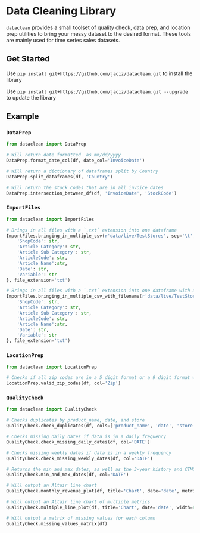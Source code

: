 # Data Cleaning Library

`dataclean` provides a small toolset of quality check, data prep, and location prep utilities to bring your messy dataset to the desired format. These tools are mainly used for time series sales datasets.

## Get Started

Use `pip install git+https://github.com/jaciz/dataclean.git` to install the library

Use `pip install git+https://github.com/jaciz/dataclean.git --upgrade` to update the library

## Example

### `DataPrep`

```Python
from dataclean import DataPrep

# Will return date formatted  as mm/dd/yyyy
DataPrep.format_date_col(df, date_col='InvoiceDate')

# Will return a dictionary of dataframes split by Country
DataPrep.split_dataframes(df, 'Country')

# Will return the stock codes that are in all invoice dates
DataPrep.intersection_between_df(df, 'InvoiceDate', 'StockCode')
```

### `ImportFiles`

```Python
from dataclean import ImportFiles

# Brings in all files with a `.txt` extension into one dataframe
ImportFiles.bringing_in_multiple_csv(r'data/live/TestStores', sep='\t', dtype={
    'ShopCode': str, 
    'Article Category': str, 
    'Article Sub Category': str,
    'ArticleCode': str,
    'Article Name':str,
    'Date': str,
    'Variable': str
}, file_extension='txt')

# Brings in all files with a `.txt` extension into one dataframe with a filename column
ImportFiles.bringing_in_multiple_csv_with_filename(r'data/live/TestStores', sep='\t', dtype={
    'ShopCode': str, 
    'Article Category': str, 
    'Article Sub Category': str,
    'ArticleCode': str,
    'Article Name':str,
    'Date': str,
    'Variable': str
}, file_extension='txt')
```

### `LocationPrep`

```Python
from dataclean import LocationPrep

# Checks if all zip codes are in a 5 digit format or a 9 digit format with the hyphen
LocationPrep.valid_zip_codes(df, col='Zip')
```

### `QualityCheck`

```Python
from dataclean import QualityCheck

# Checks duplicates by product_name, date, and store
QualityCheck.check_duplicates(df, cols=['product_name', 'date', 'store'])

# Checks missing daily dates if data is in a daily frequency
QualityCheck.check_missing_daily_dates(df, col='DATE')

# Checks missing weekly dates if data is in a weekly frequency
QualityCheck.check_missing_weekly_dates(df, col='DATE')

# Returns the min and max dates, as well as the 3-year history and CTMU
QualityCheck.min_and_max_dates(df, col='DATE')

# Will output an Altair line chart
QualityCheck.monthly_revenue_plot(df, title='Chart', date='date', metric='revenue', width=800)

# Will output an Altair line chart of multiple metrics
QualityCheck.multiple_line_plot(df, title='Chart', date='date', width=800)

# Will output a matrix of missing values for each column
QualityCheck.missing_values_matrix(df)
```
